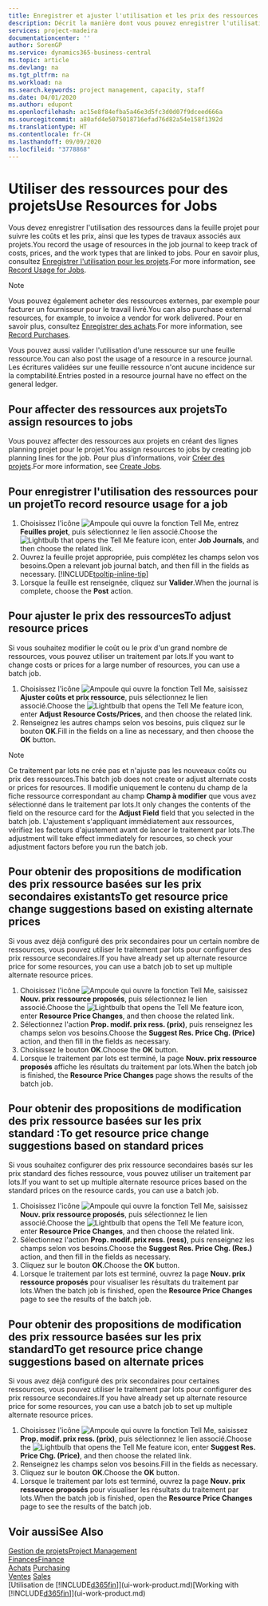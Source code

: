 ```yaml
---
title: Enregistrer et ajuster l'utilisation et les prix des ressources| Microsoft Docs
description: Décrit la manière dont vous pouvez enregistrer l'utilisation ou la consommation ressource associée à un projet, de garder la trace et de gérer les coûts, les prix, ainsi que les types de travaux.
services: project-madeira
documentationcenter: ''
author: SorenGP
ms.service: dynamics365-business-central
ms.topic: article
ms.devlang: na
ms.tgt_pltfrm: na
ms.workload: na
ms.search.keywords: project management, capacity, staff
ms.date: 04/01/2020
ms.author: edupont
ms.openlocfilehash: ac15e8f84efba5a46e3d5fc3d0d07f9dceed666a
ms.sourcegitcommit: a80afd4e5075018716efad76d82a54e158f1392d
ms.translationtype: HT
ms.contentlocale: fr-CH
ms.lasthandoff: 09/09/2020
ms.locfileid: "3778868"
---
```

# <a name="use-resources-for-jobs"></a><span data-ttu-id="0b45f-103">Utiliser des ressources pour des projets</span><span class="sxs-lookup"><span data-stu-id="0b45f-103">Use Resources for Jobs</span></span>
<span data-ttu-id="0b45f-104">Vous devez enregistrer l'utilisation des ressources dans la feuille projet pour suivre les coûts et les prix, ainsi que les types de travaux associés aux projets.</span><span class="sxs-lookup"><span data-stu-id="0b45f-104">You record the usage of resources in the job journal to keep track of costs, prices, and the work types that are linked to jobs.</span></span> <span data-ttu-id="0b45f-105">Pour en savoir plus, consultez [Enregistrer l'utilisation pour les projets](projects-how-record-job-usage.md).</span><span class="sxs-lookup"><span data-stu-id="0b45f-105">For more information, see [Record Usage for Jobs](projects-how-record-job-usage.md).</span></span>

> [!NOTE]
> <span data-ttu-id="0b45f-106">Vous pouvez également acheter des ressources externes, par exemple pour facturer un fournisseur pour le travail livré.</span><span class="sxs-lookup"><span data-stu-id="0b45f-106">You can also purchase external resources, for example, to invoice a vendor for work delivered.</span></span> <span data-ttu-id="0b45f-107">Pour en savoir plus, consultez [Enregistrer des achats](purchasing-how-record-purchases.md).</span><span class="sxs-lookup"><span data-stu-id="0b45f-107">For more information, see [Record Purchases](purchasing-how-record-purchases.md).</span></span>

<span data-ttu-id="0b45f-108">Vous pouvez aussi valider l'utilisation d'une ressource sur une feuille ressource.</span><span class="sxs-lookup"><span data-stu-id="0b45f-108">You can also post the usage of a resource in a resource journal.</span></span> <span data-ttu-id="0b45f-109">Les écritures validées sur une feuille ressource n'ont aucune incidence sur la comptabilité.</span><span class="sxs-lookup"><span data-stu-id="0b45f-109">Entries posted in a resource journal have no effect on the general ledger.</span></span>

## <a name="to-assign-resources-to-jobs"></a><span data-ttu-id="0b45f-110">Pour affecter des ressources aux projets</span><span class="sxs-lookup"><span data-stu-id="0b45f-110">To assign resources to jobs</span></span>
<span data-ttu-id="0b45f-111">Vous pouvez affecter des ressources aux projets en créant des lignes planning projet pour le projet.</span><span class="sxs-lookup"><span data-stu-id="0b45f-111">You assign resources to jobs by creating job planning lines for the job.</span></span> <span data-ttu-id="0b45f-112">Pour plus d'informations, voir [Créer des projets](projects-how-create-jobs.md).</span><span class="sxs-lookup"><span data-stu-id="0b45f-112">For more information, see [Create Jobs](projects-how-create-jobs.md).</span></span>

## <a name="to-record-resource-usage-for-a-job"></a><span data-ttu-id="0b45f-113">Pour enregistrer l'utilisation des ressources pour un projet</span><span class="sxs-lookup"><span data-stu-id="0b45f-113">To record resource usage for a job</span></span>
1. <span data-ttu-id="0b45f-114">Choisissez l'icône ![Ampoule qui ouvre la fonction Tell Me](media/ui-search/search_small.png "Dites-moi ce que vous voulez faire"), entrez **Feuilles projet**, puis sélectionnez le lien associé.</span><span class="sxs-lookup"><span data-stu-id="0b45f-114">Choose the ![Lightbulb that opens the Tell Me feature](media/ui-search/search_small.png "Tell me what you want to do") icon, enter **Job Journals**, and then choose the related link.</span></span>
2. <span data-ttu-id="0b45f-115">Ouvrez la feuille projet appropriée, puis complétez les champs selon vos besoins.</span><span class="sxs-lookup"><span data-stu-id="0b45f-115">Open a relevant job journal batch, and then fill in the fields as necessary.</span></span> [!INCLUDE[tooltip-inline-tip](includes/tooltip-inline-tip_md.md)]
3. <span data-ttu-id="0b45f-116">Lorsque la feuille est renseignée, cliquez sur **Valider**.</span><span class="sxs-lookup"><span data-stu-id="0b45f-116">When the journal is complete, choose the **Post** action.</span></span>

## <a name="to-adjust-resource-prices"></a><span data-ttu-id="0b45f-117">Pour ajuster le prix des ressources</span><span class="sxs-lookup"><span data-stu-id="0b45f-117">To adjust resource prices</span></span>
<span data-ttu-id="0b45f-118">Si vous souhaitez modifier le coût ou le prix d'un grand nombre de ressources, vous pouvez utiliser un traitement par lots.</span><span class="sxs-lookup"><span data-stu-id="0b45f-118">If you want to change costs or prices for a large number of resources, you can use a batch job.</span></span>  

1. <span data-ttu-id="0b45f-119">Choisissez l'icône ![Ampoule qui ouvre la fonction Tell Me](media/ui-search/search_small.png "Dites-moi ce que vous voulez faire"), saisissez **Ajuster coûts et prix ressource**, puis sélectionnez le lien associé.</span><span class="sxs-lookup"><span data-stu-id="0b45f-119">Choose the ![Lightbulb that opens the Tell Me feature](media/ui-search/search_small.png "Tell me what you want to do") icon, enter **Adjust Resource Costs/Prices**, and then choose the related link.</span></span>
2. <span data-ttu-id="0b45f-120">Renseignez les autres champs selon vos besoins, puis cliquez sur le bouton **OK**.</span><span class="sxs-lookup"><span data-stu-id="0b45f-120">Fill in the fields on a line as necessary, and then choose the **OK** button.</span></span>

> [!NOTE]  
>   <span data-ttu-id="0b45f-121">Ce traitement par lots ne crée pas et n'ajuste pas les nouveaux coûts ou prix des ressources.</span><span class="sxs-lookup"><span data-stu-id="0b45f-121">This batch job does not create or adjust alternate costs or prices for resources.</span></span> <span data-ttu-id="0b45f-122">Il modifie uniquement le contenu du champ de la fiche ressource correspondant au champ **Champ à modifier** que vous avez sélectionné dans le traitement par lots.</span><span class="sxs-lookup"><span data-stu-id="0b45f-122">It only changes the contents of the field on the resource card for the **Adjust Field** field that you selected in the batch job.</span></span> <span data-ttu-id="0b45f-123">L'ajustement s'appliquant immédiatement aux ressources, vérifiez les facteurs d'ajustement avant de lancer le traitement par lots.</span><span class="sxs-lookup"><span data-stu-id="0b45f-123">The adjustment will take effect immediately for resources, so check your adjustment factors before you run the batch job.</span></span>

## <a name="to-get-resource-price-change-suggestions-based-on-existing-alternate-prices"></a><span data-ttu-id="0b45f-124">Pour obtenir des propositions de modification des prix ressource basées sur les prix secondaires existants</span><span class="sxs-lookup"><span data-stu-id="0b45f-124">To get resource price change suggestions based on existing alternate prices</span></span>
<span data-ttu-id="0b45f-125">Si vous avez déjà configuré des prix secondaires pour un certain nombre de ressources, vous pouvez utiliser le traitement par lots pour configurer des prix ressource secondaires.</span><span class="sxs-lookup"><span data-stu-id="0b45f-125">If you have already set up alternate resource price for some resources, you can use a batch job to set up multiple alternate resource prices.</span></span>

1. <span data-ttu-id="0b45f-126">Choisissez l'icône ![Ampoule qui ouvre la fonction Tell Me](media/ui-search/search_small.png "Dites-moi ce que vous voulez faire"), saisissez **Nouv. prix ressource proposés**, puis sélectionnez le lien associé.</span><span class="sxs-lookup"><span data-stu-id="0b45f-126">Choose the ![Lightbulb that opens the Tell Me feature](media/ui-search/search_small.png "Tell me what you want to do") icon, enter **Resource Price Changes**, and then choose the related link.</span></span>
2. <span data-ttu-id="0b45f-127">Sélectionnez l'action **Prop. modif. prix ress. (prix)**, puis renseignez les champs selon vos besoins.</span><span class="sxs-lookup"><span data-stu-id="0b45f-127">Choose the **Suggest Res. Price Chg. (Price)** action, and then fill in the fields as necessary.</span></span>
3. <span data-ttu-id="0b45f-128">Choisissez le bouton **OK**.</span><span class="sxs-lookup"><span data-stu-id="0b45f-128">Choose the **OK** button.</span></span>  
4. <span data-ttu-id="0b45f-129">Lorsque le traitement par lots est terminé, la page **Nouv. prix ressource proposés** affiche les résultats du traitement par lots.</span><span class="sxs-lookup"><span data-stu-id="0b45f-129">When the batch job is finished, the **Resource Price Changes** page shows the results of the batch job.</span></span>

## <a name="to-get-resource-price-change-suggestions-based-on-standard-prices"></a><span data-ttu-id="0b45f-130">Pour obtenir des propositions de modification des prix ressource basées sur les prix standard :</span><span class="sxs-lookup"><span data-stu-id="0b45f-130">To get resource price change suggestions based on standard prices</span></span>
<span data-ttu-id="0b45f-131">Si vous souhaitez configurer des prix ressource secondaires basés sur les prix standard des fiches ressource, vous pouvez utiliser un traitement par lots.</span><span class="sxs-lookup"><span data-stu-id="0b45f-131">If you want to set up multiple alternate resource prices based on the standard prices on the resource cards, you can use a batch job.</span></span>  

1. <span data-ttu-id="0b45f-132">Choisissez l'icône ![Ampoule qui ouvre la fonction Tell Me](media/ui-search/search_small.png "Dites-moi ce que vous voulez faire"), saisissez **Nouv. prix ressource proposés**, puis sélectionnez le lien associé.</span><span class="sxs-lookup"><span data-stu-id="0b45f-132">Choose the ![Lightbulb that opens the Tell Me feature](media/ui-search/search_small.png "Tell me what you want to do") icon, enter **Resource Price Changes**, and then choose the related link.</span></span>
2. <span data-ttu-id="0b45f-133">Sélectionnez l'action **Prop. modif. prix ress. (ress)**, puis renseignez les champs selon vos besoins.</span><span class="sxs-lookup"><span data-stu-id="0b45f-133">Choose the **Suggest Res. Price Chg. (Res.)** action, and then fill in the fields as necessary.</span></span>  
3. <span data-ttu-id="0b45f-134">Cliquez sur le bouton **OK**.</span><span class="sxs-lookup"><span data-stu-id="0b45f-134">Choose the **OK** button.</span></span>  
4. <span data-ttu-id="0b45f-135">Lorsque le traitement par lots est terminé, ouvrez la page **Nouv. prix ressource proposés** pour visualiser les résultats du traitement par lots.</span><span class="sxs-lookup"><span data-stu-id="0b45f-135">When the batch job is finished, open the **Resource Price Changes** page to see the results of the batch job.</span></span>

## <a name="to-get-resource-price-change-suggestions-based-on-alternate-prices"></a><span data-ttu-id="0b45f-136">Pour obtenir des propositions de modification des prix ressource basées sur les prix standard</span><span class="sxs-lookup"><span data-stu-id="0b45f-136">To get resource price change suggestions based on alternate prices</span></span>
<span data-ttu-id="0b45f-137">Si vous avez déjà configuré des prix secondaires pour certaines ressources, vous pouvez utiliser le traitement par lots pour configurer des prix ressource secondaires.</span><span class="sxs-lookup"><span data-stu-id="0b45f-137">If you have already set up alternate resource price for some resources, you can use a batch job to set up multiple alternate resource prices.</span></span>

1. <span data-ttu-id="0b45f-138">Choisissez l'icône ![Ampoule qui ouvre la fonction Tell Me](media/ui-search/search_small.png "Dites-moi ce que vous voulez faire"), saisissez **Prop. modif. prix ress. (prix)**, puis sélectionnez le lien associé.</span><span class="sxs-lookup"><span data-stu-id="0b45f-138">Choose the ![Lightbulb that opens the Tell Me feature](media/ui-search/search_small.png "Tell me what you want to do") icon, enter **Suggest Res. Price Chg. (Price)**, and then choose the related link.</span></span>  
2. <span data-ttu-id="0b45f-139">Renseignez les champs selon vos besoins.</span><span class="sxs-lookup"><span data-stu-id="0b45f-139">Fill in the fields as necessary.</span></span>
3. <span data-ttu-id="0b45f-140">Cliquez sur le bouton **OK**.</span><span class="sxs-lookup"><span data-stu-id="0b45f-140">Choose the **OK** button.</span></span>  
4. <span data-ttu-id="0b45f-141">Lorsque le traitement par lots est terminé, ouvrez la page **Nouv. prix ressource proposés** pour visualiser les résultats du traitement par lots.</span><span class="sxs-lookup"><span data-stu-id="0b45f-141">When the batch job is finished, open the **Resource Price Changes** page to see the results of the batch job.</span></span>

## <a name="see-also"></a><span data-ttu-id="0b45f-142">Voir aussi</span><span class="sxs-lookup"><span data-stu-id="0b45f-142">See Also</span></span>
[<span data-ttu-id="0b45f-143">Gestion de projets</span><span class="sxs-lookup"><span data-stu-id="0b45f-143">Project Management</span></span>](projects-manage-projects.md)  
[<span data-ttu-id="0b45f-144">Finances</span><span class="sxs-lookup"><span data-stu-id="0b45f-144">Finance</span></span>](finance.md)  
<span data-ttu-id="0b45f-145">[Achats](purchasing-manage-purchasing.md)       </span><span class="sxs-lookup"><span data-stu-id="0b45f-145">[Purchasing](purchasing-manage-purchasing.md)       </span></span>  
<span data-ttu-id="0b45f-146">[Ventes](sales-manage-sales.md)   </span><span class="sxs-lookup"><span data-stu-id="0b45f-146">[Sales](sales-manage-sales.md)   </span></span>  
<span data-ttu-id="0b45f-147">[Utilisation de [!INCLUDE[d365fin](includes/d365fin_md.md)]](ui-work-product.md)</span><span class="sxs-lookup"><span data-stu-id="0b45f-147">[Working with [!INCLUDE[d365fin](includes/d365fin_md.md)]](ui-work-product.md)</span></span>  
